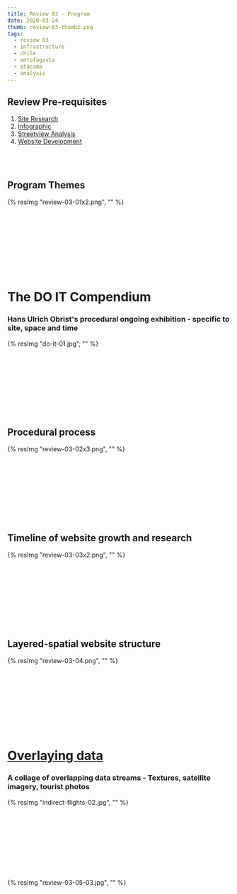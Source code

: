 ```yaml
---
title: Review 03 - Program
date: 2020-03-24
thumb: review-03-thumb2.png
tags:
  - review 03
  - infrastructure
  - chile
  - antofagasta
  - atacama
  - analysis
---
```


## Review Pre-requisites
1. [Site Research](/logbook/san-pedro-site-research/)
1. [Infographic](logbook/transport-infrastructure/)
1. [Streetview Analysis](logbook/google-streetview-site-analysis/)
1. [Website Development](/logbook/website-development/)

<br>
<br>

## Program Themes
{% resImg "review-03-01x2.png", "" %}

<br>
<br>
<br>
<br>
<br>
<br>
<br>
<br>

# The DO IT Compendium
### Hans Ulrich Obrist's procedural ongoing exhibition - specific to site, space and time

{% resImg "do-it-01.jpg", "" %}

<br>
<br>
<br>
<br>
<br>
<br>
<br>
<br>

## Procedural process
{% resImg "review-03-02x3.png", "" %}

<br>
<br>
<br>
<br>
<br>
<br>
<br>
<br>

## Timeline of website growth and research
{% resImg "review-03-03x2.png", "" %}

<br>
<br>
<br>
<br>
<br>
<br>
<br>
<br>

## Layered-spatial website structure
{% resImg "review-03-04.png", "" %}

<br>
<br>
<br>
<br>
<br>
<br>
<br>
<br>

# [Overlaying data](http://indirect.flights/)
### A collage of overlapping data streams - Textures, satellite imagery, tourist photos

{% resImg "indirect-flights-02.jpg", "" %}

<br>
<br>
<br>
<br>
<br>
<br>
<br>
<br>

{% resImg "review-03-05-03.jpg", "" %}